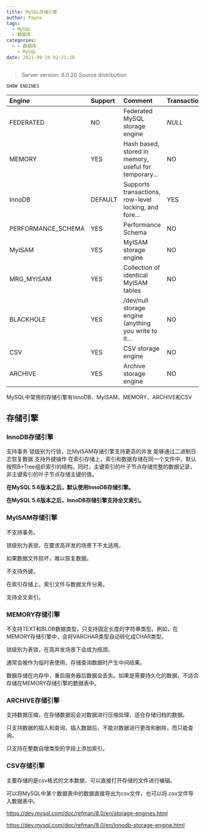```yaml
---
title: MySQL存储引擎
author: Payne
tags:
  - MySQL
  - 数据库
categories:
  - - 数据库
    - MySQL
date: 2021-09-10 02:21:20
---
```


> Server version:  8.0.20 Source distribution

`SHOW ENGINES`

| Engine             | Support | Comment                                               | Transactions | XA     | Savepoints |      |
| :----------------- | :------ | :---------------------------------------------------- | :----------- | :----- | :--------- | ---- |
| FEDERATED          | NO      | Federated MySQL storage engine                        | *NULL*       | *NULL* | *NULL*     |      |
| MEMORY             | YES     | Hash based, stored in memory, useful for temporary... | NO           | NO     | NO         |      |
| InnoDB             | DEFAULT | Supports transactions, row-level locking, and fore... | YES          | YES    | YES        |      |
| PERFORMANCE_SCHEMA | YES     | Performance Schema                                    | NO           | NO     | NO         |      |
| MyISAM             | YES     | MyISAM storage engine                                 | NO           | NO     | NO         |      |
| MRG_MYISAM         | YES     | Collection of identical MyISAM tables                 | NO           | NO     | NO         |      |
| BLACKHOLE          | YES     | /dev/null storage engine (anything you write to it... | NO           | NO     | NO         |      |
| CSV                | YES     | CSV storage engine                                    | NO           | NO     | NO         |      |
| ARCHIVE            | YES     | Archive storage engine                                | NO           | NO     | NO         |      |

MySQL中常用的存储引擎有InnoDB、MyISAM、MEMORY、ARCHIVE和CSV

## 存储引擎

### InnoDB存储引擎

支持事务
锁级别为行锁，比MyISAM存储引擎支持更高的并发
能够通过二进制日志恢复数据
支持外键操作
在索引存储上，索引和数据存储在同一个文件中，默认按照B+Tree组织索引的结构。同时，主键索引的叶子节点存储完整的数据记录，非主键索引的叶子节点存储主键的值。

**在MySQL 5.6版本之后，默认使用InnoDB存储引擎。**

**在MySQL 5.6版本之后，InnoDB存储引擎支持全文索引。**



### MyISAM存储引擎

不支持事务。

锁级别为表锁，在要求高并发的场景下不太适用。

如果数据文件损坏，难以恢复数据。

不支持外键。

在索引存储上，索引文件与数据文件分离。

支持全文索引。



### MEMORY存储引擎

不支持TEXT和BLOB数据类型，只支持固定长度的字符串类型。例如，在MEMORY存储引擎中，会将VARCHAR类型自动转化成CHAR类型。

锁级别为表锁，在高并发场景下会成为瓶颈。

通常会被作为临时表使用，存储查询数据时产生中间结果。

数据存储在内存中，重启服务器后数据会丢失。如果是需要持久化的数据，不适合存储在MEMORY存储引擎的数据表中。



### ARCHIVE存储引擎

支持数据压缩，在存储数据前会对数据进行压缩处理，适合存储归档的数据。

只支持数据的插入和查询，插入数据后，不能对数据进行更改和删除，而只能查询。

只支持在整数自增类型的字段上添加索引。



### CSV存储引擎

主要存储的是csv格式的文本数据，可以直接打开存储的文件进行编辑。

可以将MySQL中某个数据表中的数据直接导出为csv文件，也可以将.csv文件导入数据表中。



https://dev.mysql.com/doc/refman/8.0/en/storage-engines.html


https://dev.mysql.com/doc/refman/8.0/en/innodb-storage-engine.html
